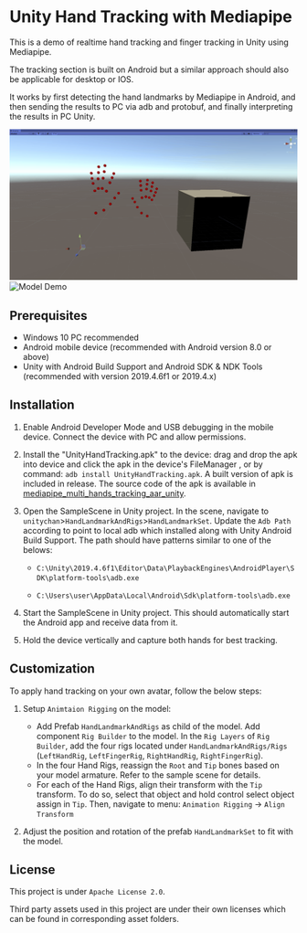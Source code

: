 # Unity Hand Tracking with Mediapipe
This is a demo of realtime hand tracking and finger tracking in Unity using Mediapipe.

The tracking section is built on Android but a similar approach should also be applicable for desktop or IOS.

It works by first detecting the hand landmarks by Mediapipe in Android, and then sending the results to PC via adb and protobuf, and finally interpreting the results in PC Unity.

![Hand Landmark Demo](gifs/demo_landmarks.gif)
![Model Demo](gifs/demo_model.gif)

## Prerequisites
* Windows 10 PC recommended
* Android mobile device (recommended with Android version 8.0 or above)
* Unity with Android Build Support and Android SDK & NDK Tools (recommended with version 2019.4.6f1 or 2019.4.x)

## Installation
1. Enable Android Developer Mode and USB debugging in the mobile device. Connect the device with PC and allow permissions.

2. Install the "UnityHandTracking.apk" to the device: 
drag and drop the apk into device and click the apk in the device's FileManager
, or by command: `adb install UnityHandTracking.apk`. 
A built version of apk is included in release. The source code of the apk is available in [mediapipe_multi_hands_tracking_aar_unity](https://github.com/TesseraktZero/mediapipe_multi_hands_tracking_aar_unity).
   
3. Open the SampleScene in Unity project. In the scene, navigate to `unitychan`>`HandLandmarkAndRigs`>`HandLandmarkSet`. Update the `Adb Path` according to point to local adb which installed along with Unity Android Build Support. The path should have patterns similar to one of the belows:

   - `C:\Unity\2019.4.6f1\Editor\Data\PlaybackEngines\AndroidPlayer\SDK\platform-tools\adb.exe`

   - `C:\Users\user\AppData\Local\Android\Sdk\platform-tools\adb.exe`

4. Start the SampleScene in Unity project. This should automatically start the Android app and receive data from it.
   
5. Hold the device vertically and capture both hands for best tracking.

## Customization
To apply hand tracking on your own avatar, follow the below steps:

1. Setup `Animtaion Rigging` on the model:
   - Add Prefab `HandLandmarkAndRigs` as child of the model. Add component `Rig Builder` to the model. In the `Rig Layers` of `Rig Builder`, add the four rigs located under `HandLandmarkAndRigs/Rigs` (`LeftHandRig`, `LeftFingerRig`, `RightHandRig`, `RightFingerRig`).
   - In the four Hand Rigs, reassign the `Root` and `Tip` bones based on your model armature. Refer to the sample scene for details.
   - For each of the Hand Rigs, align their transform with the `Tip` transform. To do so, select that object and hold control select object assign in `Tip`. Then, navigate to menu: `Animation Rigging` -> `Align Transform`

2. Adjust the position and rotation of the prefab `HandLandmarkSet` to fit with the model.

## License

This project is under `Apache License 2.0`.

Third party assets used in this project are under their own licenses which can be found in corresponding asset folders.
